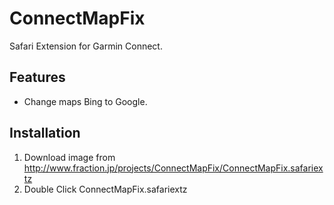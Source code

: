 ConnectMapFix
========================================================

Safari Extension for Garmin Connect.

Features
--------------------------------------------------------

-   Change maps Bing to Google.

Installation
--------------------------------------------------------

1.   Download image from http://www.fraction.jp/projects/ConnectMapFix/ConnectMapFix.safariextz
2.   Double Click ConnectMapFix.safariextz
